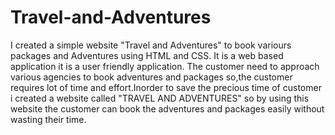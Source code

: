 # Travel-and-Adventures
I created a simple website "Travel and Adventures" to book variours packages and Adventures using HTML and CSS.
It is a web based application it is a user friendly application.
The customer need to approach various agencies to book adventures and packages so,the customer requires lot of time and effort.Inorder to save the precious time of customer i created a website called "TRAVEL AND ADVENTURES" so by using this website the customer can book the adventures and packages easily without wasting their time.

